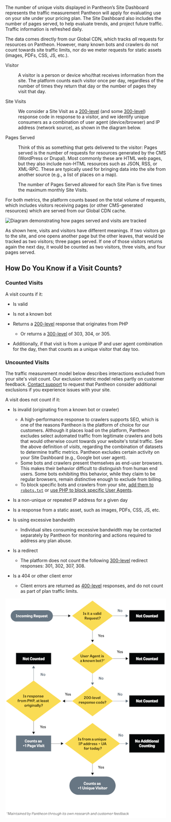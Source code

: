 The number of unique visits displayed in Pantheon’s Site Dashboard represents the traffic measurement Pantheon will apply for evaluating use on your site under your pricing plan. The Site Dashboard also includes the number of pages served, to help evaluate trends, and project future traffic. Traffic information is refreshed daily.

The data comes directly from our Global CDN, which tracks _all_ requests for resources on Pantheon. However, many known bots and crawlers do not count towards site traffic limits, nor do we meter requests for static assets (images, PDFs, CSS, JS, etc.).

<dl>

<dt>Visitor</dt>

<dd>

A visitor is a person or device who/that receives information from the site. The platform counts each visitor once per day, regardless of the number of times they return that day or the number of pages they visit that day.

</dd>

<dt>Site Visits</dt>

<dd>

We consider a Site Visit as a [200-level](https://en.wikipedia.org/wiki/List_of_HTTP_status_codes#2xx_Success) (and some [300-level](https://en.wikipedia.org/wiki/List_of_HTTP_status_codes#3xx_Redirection)<Popover content="300-level response codes that count as traffic: 303, 304, 305." />) response code in response to a visitor, and we identify unique consumers as a combination of user agent (device/browser) and IP address (network source), as shown in the diagram below.

</dd>

<dt>Pages Served</dt>

<dd>

Think of this as something that gets delivered to the visitor: Pages served is the number of requests for resources generated by the CMS (WordPress or Drupal). Most commonly these are HTML web pages, but they also include non-HTML resources such as JSON, RSS, or XML-RPC. These are typically used for bringing data into the site from another source (e.g., a list of places on a map).

The number of Pages Served allowed for each Site Plan is five times the maximum monthly Site Visits.

</dd>

</dl>

For both metrics, the platform counts based on the total volume of requests, which includes visitors receiving pages (or other CMS-generated resources) which are served from our Global CDN cache.

![Diagram demonstrating how pages served and visits are tracked](../images/dashboard/metrics-diagram.png)

As shown here, visits and visitors have different meanings. If two visitors go to the site, and one opens another page but the other leaves, that would be tracked as two visitors; three pages served. If one of those visitors returns again the next day, it would be counted as two visitors, three visits, and four pages served.

## How Do You Know if a Visit Counts?

### Counted Visits

A visit counts if it:

- Is valid

- Is not a known bot

- Returns a [200-level](https://en.wikipedia.org/wiki/List_of_HTTP_status_codes#2xx_Success) response that originates from PHP
  - Or returns a [300-level](https://en.wikipedia.org/wiki/List_of_HTTP_status_codes#3xx_Redirection) of 303, 304, or 305.

- Additionally, if that visit is from a unique IP and user agent combination for the day, then that counts as a unique visitor that day too.

### Uncounted Visits

The traffic measurement model below describes interactions excluded from your site's visit count. Our exclusion metric model relies partly on customer feedback. [Contact support](/guides/support/contact-support) to request that Pantheon consider additional exclusions if you experience issues with your site. 

A visit does not count if it:

- Is invalid (originating from a known bot or crawler)
  - A high-performance response to crawlers supports SEO, which is one of the reasons Pantheon is the platform of choice for our customers. Although it places load on the platform, Pantheon excludes select automated traffic from legitimate crawlers and bots that would otherwise count towards your website's total traffic. See the above definition of _visits_, regarding the combination of datasets to determine traffic metrics. Pantheon excludes certain activity on your Site Dashboard (e.g., Google bot user agent).
  - Some bots and crawlers present themselves as end-user browsers. This makes their behavior difficult to distinguish from human end users. Some bots exhibiting this behavior, while they claim to be regular browsers, remain distinctive enough to exclude from billing.
  - To block specific bots and crawlers from your site, [add them to `robots.txt`](/bots-and-indexing#indexing-your-pantheon-site) or [use PHP to block specific User Agents](/optimize-site-traffic#block-user-agents-in-drupal-or-wordpress).

- Is a non-unique or repeated IP address for a given day

- Is a response from a static asset, such as images, PDFs, CSS, JS, etc.

- Is using excessive bandwidth 
  - Individual sites consuming excessive bandwidth may be contacted separately by Pantheon for monitoring and actions required to address any plan abuse.

- Is a redirect
  - The platform does not count the following [300-level](https://en.wikipedia.org/wiki/List_of_HTTP_status_codes#3xx_Redirection) redirect responses: 301, 302, 307, 308.

- Is a 404 or other client error
  - Client errors are returned as [400-level](https://en.wikipedia.org/wiki/List_of_HTTP_status_codes#4xx_Client_errors) responses, and do not count as part of plan traffic limits. 

![Flowchart shows that traffic is only counted as a visit if the points above are satisfied and it loads successfully.](../images/platform-traffic-counted.png)
